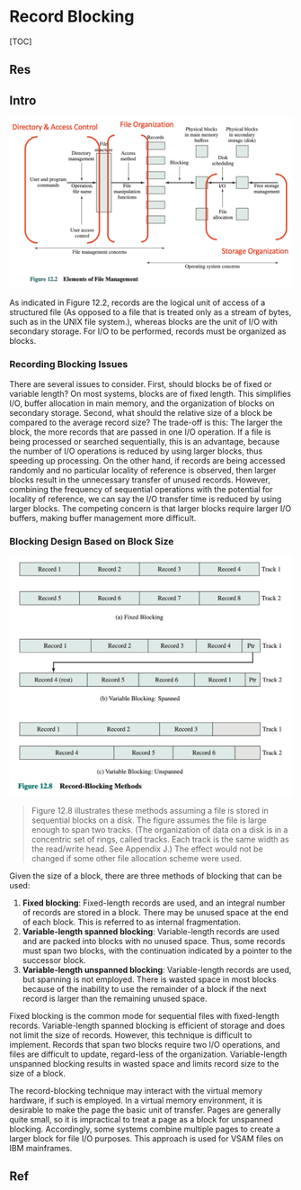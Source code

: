 # Record Blocking

[TOC]



## Res


## Intro
![](../../../../../../../../Assets/Pics/Screenshot%202023-06-08%20at%209.46.00%20AM.png)

As indicated in Figure 12.2, records are the logical unit of access of a structured file (As opposed to a file that is treated only as a stream of bytes, such as in the UNIX file system.), whereas blocks are the unit of I/O with secondary storage. For I/O to be performed, records must be organized as blocks.


### Recording Blocking Issues 
There are several issues to consider. First, should blocks be of fixed or variable length? On most systems, blocks are of fixed length. This simplifies I/O, buffer allocation in main memory, and the organization of blocks on secondary storage. Second, what should the relative size of a block be compared to the average record size? The trade-off is this: The larger the block, the more records that are passed in one I/O operation. If a file is being processed or searched sequentially, this is an advantage, because the number of I/O operations is reduced by using larger blocks, thus speeding up processing. On the other hand, if records are being accessed randomly and no particular locality of reference is observed, then larger blocks result in the unnecessary transfer of unused records. However, combining the frequency of sequential operations with the potential for locality of reference, we can say the I/O transfer time is reduced by using larger blocks. The competing concern is that larger blocks require larger I/O buffers, making buffer management more difficult.


### Blocking Design Based on Block Size

![](../../../../../../../../Assets/Pics/Screenshot%202023-06-19%20at%202.04.27%20PM.png)

> Figure 12.8 illustrates these methods assuming a file is stored in sequential blocks on a disk. The figure assumes the file is large enough to span two tracks. (The organization of data on a disk is in a concentric set of rings, called tracks. Each track is the same width as the read/write head. See Appendix J.) The effect would not be changed if some other file allocation scheme were used.

Given the size of a block, there are three methods of blocking that can be used:
1. **Fixed blocking**: Fixed-length records are used, and an integral number of records are stored in a block. There may be unused space at the end of each block. This is referred to as internal fragmentation.
2. **Variable-length spanned blocking**: Variable-length records are used and are packed into blocks with no unused space. Thus, some records must span two blocks, with the continuation indicated by a pointer to the successor block.
3. **Variable-length unspanned blocking**: Variable-length records are used, but spanning is not employed. There is wasted space in most blocks because of the inability to use the remainder of a block if the next record is larger than the remaining unused space.

Fixed blocking is the common mode for sequential files with fixed-length records. Variable-length spanned blocking is efficient of storage and does not limit the size of records. However, this technique is difficult to implement. Records that span two blocks require two I/O operations, and files are difficult to update, regard-less of the organization. Variable-length unspanned blocking results in wasted space and limits record size to the size of a block.

The record-blocking technique may interact with the virtual memory hardware, if such is employed. In a virtual memory environment, it is desirable to make the page the basic unit of transfer. Pages are generally quite small, so it is impractical to treat a page as a block for unspanned blocking. Accordingly, some systems combine multiple pages to create a larger block for file I/O purposes. This approach is used for VSAM files on IBM mainframes.



## Ref

